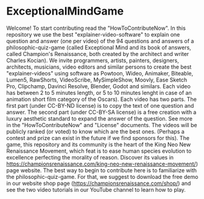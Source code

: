 # ExceptionalMindGame
Welcome! To start contributing read the "HowToContributeNow". In this repository we use the best "explainer-video-software" to explain one question and answer (one per video) of the 94 questions and answers of a philosophic-quiz-game (called Exceptional Mind and its book of answers, called Champion's Renaissance, both created by the architect and writer Charles Kocian). We invite programmers, artists, painters, designers, architects, musicians, video editors and similar persons to create the best "explainer-videos" using software as Powtoon, Wideo, Animaker, Biteable, Lumen5, RawShorts, VideoScribe, MySimpleShow, Moovly, Ease Sketch Pro, Clipchamp, Davinci Resolve, Blender, Godot and similars. Each video has between 2 to 5 minutes length, or 5 to 10 minutes lenght in case of an animation short film category of the Oscars). Each video has two parts. The first part (under CC-BY-ND license) is to copy the text of one question and answer. The second part (under CC-BY-SA license) is a free creation with a luxury aesthetic standard to expand the answer of the question. See more in the "HowToContributeNow" and "License" documents. The videos will be publicly ranked (or voted) to know which are the best ones. (Perhaps a contest and prize can exist in the future if we find sponsors for this). The game, this repository and its community is the heart of the King Neo New Renaissance Movement, which feat is to ease human species evolution to excellence perfecting the morality of reason. Discover its values in https://championsrenaissance.com/king-neo-new-renaissance-movement/) page website. The best way to begin to contribute here is to familiarize with the philosophic-quiz-game. For that, we suggest to download the free demo in our website shop page (https://championsrenaissance.com/shop/) and see the two video tutorials in our YouTube channel to learn how to play. 
